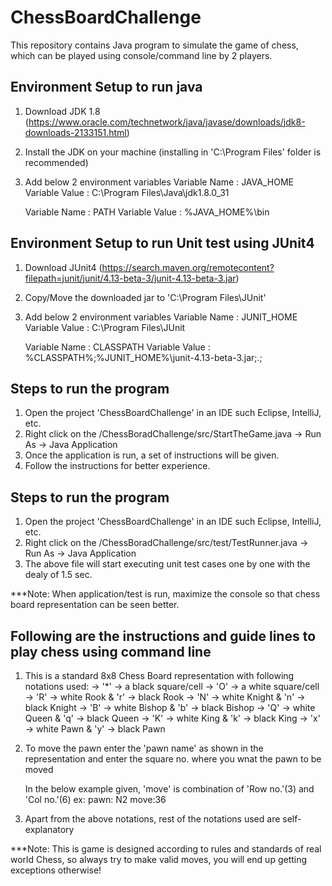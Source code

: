 # ChessBoardChallenge
This repository contains Java program to simulate the game of chess, which can be played using console/command line by 2 players.

Environment Setup to run java
-------------------------------
1. Download JDK 1.8 (https://www.oracle.com/technetwork/java/javase/downloads/jdk8-downloads-2133151.html)
2. Install the JDK on your machine (installing in 'C:\Program Files\' folder is recommended)
3. Add below 2 environment variables 
   Variable Name : JAVA_HOME
   Variable Value : C:\Program Files\Java\jdk1.8.0_31

   Variable Name : PATH 
   Variable Value : %JAVA_HOME%\bin

Environment Setup to run Unit test using JUnit4
-------------------------------------------------
1. Download JUnit4 (https://search.maven.org/remotecontent?filepath=junit/junit/4.13-beta-3/junit-4.13-beta-3.jar)
2. Copy/Move the downloaded jar to 'C:\Program Files\JUnit'
3. Add below 2 environment variables 
   Variable Name : JUNIT_HOME
   Variable Value : C:\Program Files\JUnit
   
   Variable Name : CLASSPATH
   Variable Value : %CLASSPATH%;%JUNIT_HOME%\junit-4.13-beta-3.jar;.;

Steps to run the program
--------------------------
1. Open the project 'ChessBoardChallenge' in an IDE such Eclipse, IntelliJ, etc.
2. Right click on the /ChessBoradChallenge/src/StartTheGame.java -> Run As -> Java Application
3. Once the application is run, a set of instructions will be given.
4. Follow the instructions for better experience.

Steps to run the program
--------------------------
1. Open the project 'ChessBoardChallenge' in an IDE such Eclipse, IntelliJ, etc.
2. Right click on the /ChessBoradChallenge/src/test/TestRunner.java -> Run As -> Java Application
3. The above file will start executing unit test cases one by one with the dealy of 1.5 sec.

***Note: When application/test is run, maximize the console so that chess board representation can be seen better.

Following are the instructions and guide lines to play chess using command line
---------------------------------------------------------------------------------
1. This is a standard 8x8 Chess Board representation with following notations used:
	-> '*' -> a black square/cell
	-> 'O' -> a white square/cell
	-> 'R' -> white Rook    &  'r' -> black Rook
	-> 'N' -> white Knight  &  'n' -> black Knight
	-> 'B' -> white Bishop  &  'b' -> black Bishop
	-> 'Q' -> white Queen   &  'q' -> black Queen
	-> 'K' -> white King    &  'k' -> black King
	-> 'x' -> white Pawn    &  'y' -> black Pawn

2. To move the pawn enter the 'pawn name' as shown in the representation and 
   enter the square no. where you wnat the pawn to be moved

	In the below example given, 'move' is combination of 'Row no.'(3) and 'Col no.'(6)
	ex: pawn: N2
	    move:36

3. Apart from the above notations, rest of the notations used are self-explanatory

***Note: This is game is designed according to rules and standards of real world Chess, so always try to make valid moves,
	you will end up getting exceptions otherwise!

